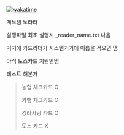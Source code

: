 [![wakatime](https://wakatime.com/badge/github/rkdmf0000/scard_lock.svg)](https://wakatime.com/badge/github/rkdmf0000/scard_lock)

개노잼 노라라

실행파일 최초 실행시
_reader_name.txt 나옴

거기에 카드리더기 시스템거기에  이름을 적으면 댐

아직 토스카드 지원안댐

테스트 해본거
> 농협 체크카드 O
> 
> 카뱅 체크카드 O
> 
> 킹라사랑 카드 O
> 
> 토스 카드 X